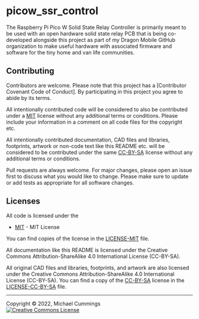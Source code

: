 # picow_ssr_control

The Raspberry Pi Pico W Solid State Relay Controller is primarily meant to be
used with an open hardware solid state relay PCB that is being co-developed
alongside this project as part of my Dragon Mobile GitHub organization to make
useful hardware with associated firmware and software for the tiny home and van
life communities.

## Contributing

Contributors are welcome.
Please note that this project has a [Contributor Covenant Code of Conduct].
By participating in this project you agree to abide by its terms.

All intentionally contributed code will be considered to also be contributed
under a [MIT]  license without any additional terms or conditions.
Please include your information in a comment on all code files for the copyright
etc.

All intentionally contributed documentation, CAD files and libraries, footprints,
artwork or non-code text like this README etc. will be considered to be
contributed under the same [CC-BY-SA] license without any additional terms or
conditions.

Pull requests are always welcome. For major changes, please open an issue first
to discuss what you would like to change.
Please make sure to update or add tests as appropriate for all software changes.

## Licenses

All code is licensed under the

  * [MIT] - MIT License

You can find copies of the license in the [LICENSE-MIT] file.

All documentation like this README is licensed under the Creative Commons
Attribution-ShareAlike 4.0 International License (CC-BY-SA).

All original CAD files and libraries, footprints, and artwork are also licensed under the
Creative Commons Attribution-ShareAlike 4.0 International License (CC-BY-SA).
You can find a copy of the [CC-BY-SA] license in the [LICENSE-CC-BY-SA] file.

[CC-BY-SA]: http://creativecommons.org/licenses/by-sa/4.0/
[LICENSE-CC-BY-SA]: LICENSE-CC-BY-SA
[LICENSE-MIT]: LICENSE-MIT
[MIT]: https://opensource.org/licenses/MIT

<hr>
Copyright &copy; 2022, Michael Cummings<br/>
<a rel="license" href="http://creativecommons.org/licenses/by-sa/4.0/">
<img alt="Creative Commons License" style="border-width:0" src="https://i.creativecommons.org/l/by-sa/4.0/88x31.png" />
</a>
